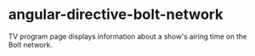 # angular-directive-bolt-network
TV program page displays information about a show's airing time on the Bolt network.
